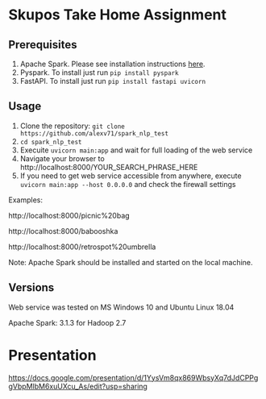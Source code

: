 # Skupos Take Home Assignment

## Prerequisites

1. Apache Spark. Please see installation instructions [here](https://spark.apache.org/downloads.html).
2. Pyspark. To install just run `pip install pyspark`
3. FastAPI. To install just run `pip install fastapi uvicorn`

## Usage
1. Clone the repository: `git clone https://github.com/alexv71/spark_nlp_test`
2. `cd spark_nlp_test`
3. Execuite `uvicorn main:app` and wait for full loading of the web service
4. Navigate your browser to http://localhost:8000/YOUR_SEARCH_PHRASE_HERE
5. If you need to get web service accessible from anywhere, execute `uvicorn main:app --host 0.0.0.0` and check the firewall settings

Examples:

http://localhost:8000/picnic%20bag

http://localhost:8000/babooshka

http://localhost:8000/retrospot%20umbrella

Note: Apache Spark should be installed and started on the local machine.

## Versions

Web service was tested on MS Windows 10 and Ubuntu Linux 18.04

Apache Spark: 3.1.3 for Hadoop 2.7

# Presentation

https://docs.google.com/presentation/d/1YysVm8qx869WbsyXq7dJdCPPggVbpMlbM6xuUXcu_As/edit?usp=sharing